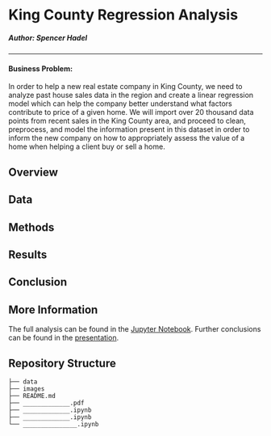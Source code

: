 # King County Regression Analysis

##### Author: Spencer Hadel
***
#### Business Problem:

In order to help a new real estate company in King County, we need to analyze past house sales data in the region and create a linear regression model which can help the company better understand what factors contribute to price of a given home. We will import over 20 thousand data points from recent sales in the King County area, and proceed to clean, preprocess, and model the information present in this dataset in order to inform the new company on how to appropriately assess the value of a home when helping a client buy or sell a home.
## Overview

## Data


## Methods


## Results


## Conclusion


## More Information
The full analysis can be found in the [Jupyter Notebook](./________________.ipynb). Further conclusions can be found in the [presentation](./______________________.pdf).

## Repository Structure

```
├── data
├── images
├── README.md
├── _____________.pdf
├── _____________.ipynb
├── _____________.ipynb
└── _______________.ipynb
```
